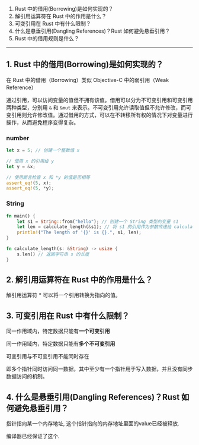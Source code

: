 1. Rust 中的借用(Borrowing)是如何实现的？
2. 解引用运算符在 Rust 中的作用是什么？
3. 可变引用在 Rust 中有什么限制？
4. 什么是悬垂引用(Dangling References)？Rust 如何避免悬垂引用？
5. Rust 中的借用规则是什么？

----

## 1. Rust 中的借用(Borrowing)是如何实现的？

在 Rust 中的借用（Borrowing）类似 Objective-C 中的弱引用（Weak Reference）

通过引用，可以访问变量的值但不拥有该值。借用可以分为不可变引用和可变引用两种类型，分别用 `&` 和 `&mut` 来表示。不可变引用允许读取值但不允许修改，而可变引用则允许修改值。通过借用的方式，可以在不转移所有权的情况下对变量进行操作，从而避免程序变得复杂。

### number

```rust
let x = 5; // 创建一个整数值 x

// 借用 x 的引用给 y
let y = &x;

// 使用断言检查 x 和 *y 的值是否相等
assert_eq!(5, x);
assert_eq!(5, *y);
```

### String

```rust
fn main() {
    let s1 = String::from("hello"); // 创建一个 String 类型的变量 s1
    let len = calculate_length(&s1); // 将 s1 的引用作为参数传递给 calculate_length 函数
    println!("The length of '{}' is {}.", s1, len);
}

fn calculate_length(s: &String) -> usize {
    s.len() // 返回字符串 s 的长度
}
```



## 2. 解引用运算符在 Rust 中的作用是什么？

解引用运算符 * 可以将一个引用转换为指向的值。

## 3. 可变引用在 Rust 中有什么限制？

同一作用域内，特定数据只能有**一个可变引用**

同一作用域内，特定数据只能有**多个不可变引用**

可变引用与不可变引用不能同时存在

即多个指针同时访问同一数据，其中至少有一个指针用于写入数据，并且没有同步数据访问的机制。

## 4. 什么是悬垂引用(Dangling References)？Rust 如何避免悬垂引用？

指针指向某一个内存地址, 这个指针指向的内存地址里面的value已经被释放. 

编译器已经保证了这个.

